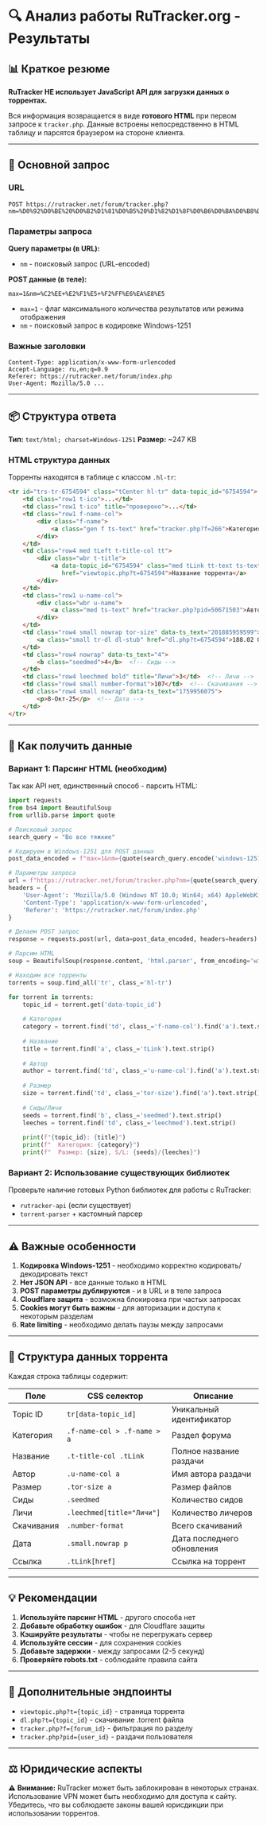 # 🔍 Анализ работы RuTracker.org - Результаты

## 📊 Краткое резюме

**RuTracker НЕ использует JavaScript API для загрузки данных о торрентах.**

Вся информация возвращается в виде **готового HTML** при первом запросе к `tracker.php`.
Данные встроены непосредственно в HTML таблицу и парсятся браузером на стороне клиента.

---

## 🎯 Основной запрос

### URL
```
POST https://rutracker.net/forum/tracker.php?nm=%D0%92%D0%BE%20%D0%B2%D1%81%D0%B5%20%D1%82%D1%8F%D0%B6%D0%BA%D0%B8%D0%B5
```

### Параметры запроса

**Query параметры (в URL):**
- `nm` - поисковый запрос (URL-encoded)

**POST данные (в теле):**
```
max=1&nm=%C2%EE+%E2%F1%E5+%F2%FF%E6%EA%E8%E5
```
- `max=1` - флаг максимального количества результатов или режима отображения
- `nm` - поисковый запрос в кодировке Windows-1251

### Важные заголовки

```http
Content-Type: application/x-www-form-urlencoded
Accept-Language: ru,en;q=0.9
Referer: https://rutracker.net/forum/index.php
User-Agent: Mozilla/5.0 ...
```

---

## 📦 Структура ответа

**Тип:** `text/html; charset=Windows-1251`
**Размер:** ~247 KB

### HTML структура данных

Торренты находятся в таблице с классом `.hl-tr`:

```html
<tr id="trs-tr-6754594" class="tCenter hl-tr" data-topic_id="6754594">
    <td class="row1 t-ico">...</td>
    <td class="row1 t-ico" title="проверено">...</td>
    <td class="row1 f-name-col">
        <div class="f-name">
            <a class="gen f ts-text" href="tracker.php?f=266">Категория</a>
        </div>
    </td>
    <td class="row4 med tLeft t-title-col tt">
        <div class="wbr t-title">
            <a data-topic_id="6754594" class="med tLink tt-text ts-text hl-tags bold" 
               href="viewtopic.php?t=6754594">Название торрента</a>
        </div>
    </td>
    <td class="row1 u-name-col">
        <div class="wbr u-name">
            <a class="med ts-text" href="tracker.php?pid=50671503">Автор</a>
        </div>
    </td>
    <td class="row4 small nowrap tor-size" data-ts_text="201885959599">
        <a class="small tr-dl dl-stub" href="dl.php?t=6754594">188.02 GB ↓</a>
    </td>
    <td class="row4 nowrap" data-ts_text="4">
        <b class="seedmed">4</b>  <!-- Сиды -->
    </td>
    <td class="row4 leechmed bold" title="Личи">3</td>  <!-- Личи -->
    <td class="row4 small number-format">107</td>  <!-- Скачивания -->
    <td class="row4 small nowrap" data-ts_text="1759956075">
        <p>8-Окт-25</p>  <!-- Дата -->
    </td>
</tr>
```

---

## 🔧 Как получить данные

### Вариант 1: Парсинг HTML (необходим)

Так как API нет, единственный способ - парсить HTML:

```python
import requests
from bs4 import BeautifulSoup
from urllib.parse import quote

# Поисковый запрос
search_query = "Во все тяжкие"

# Кодируем в Windows-1251 для POST данных
post_data_encoded = f"max=1&nm={quote(search_query.encode('windows-1251'), safe='')}"

# Параметры запроса
url = f"https://rutracker.net/forum/tracker.php?nm={quote(search_query)}"
headers = {
    'User-Agent': 'Mozilla/5.0 (Windows NT 10.0; Win64; x64) AppleWebKit/537.36',
    'Content-Type': 'application/x-www-form-urlencoded',
    'Referer': 'https://rutracker.net/forum/index.php'
}

# Делаем POST запрос
response = requests.post(url, data=post_data_encoded, headers=headers)

# Парсим HTML
soup = BeautifulSoup(response.content, 'html.parser', from_encoding='windows-1251')

# Находим все торренты
torrents = soup.find_all('tr', class_='hl-tr')

for torrent in torrents:
    topic_id = torrent.get('data-topic_id')
    
    # Категория
    category = torrent.find('td', class_='f-name-col').find('a').text.strip()
    
    # Название
    title = torrent.find('a', class_='tLink').text.strip()
    
    # Автор
    author = torrent.find('td', class_='u-name-col').find('a').text.strip()
    
    # Размер
    size = torrent.find('td', class_='tor-size').find('a').text.strip()
    
    # Сиды/Личи
    seeds = torrent.find('b', class_='seedmed').text.strip()
    leeches = torrent.find('td', class_='leechmed').text.strip()
    
    print(f"{topic_id}: {title}")
    print(f"  Категория: {category}")
    print(f"  Размер: {size}, S/L: {seeds}/{leeches}")
```

### Вариант 2: Использование существующих библиотек

Проверьте наличие готовых Python библиотек для работы с RuTracker:
- `rutracker-api` (если существует)
- `torrent-parser` + кастомный парсер

---

## ⚠️ Важные особенности

1. **Кодировка Windows-1251** - необходимо корректно кодировать/декодировать текст
2. **Нет JSON API** - все данные только в HTML
3. **POST параметры дублируются** - и в URL и в теле запроса
4. **Cloudflare защита** - возможна блокировка при частых запросах
5. **Cookies могут быть важны** - для авторизации и доступа к некоторым разделам
6. **Rate limiting** - необходимо делать паузы между запросами

---

## 🎯 Структура данных торрента

Каждая строка таблицы содержит:

| Поле | CSS селектор | Описание |
|------|-------------|----------|
| Topic ID | `tr[data-topic_id]` | Уникальный идентификатор |
| Категория | `.f-name-col > .f-name > a` | Раздел форума |
| Название | `.t-title-col .tLink` | Полное название раздачи |
| Автор | `.u-name-col a` | Имя автора раздачи |
| Размер | `.tor-size a` | Размер файлов |
| Сиды | `.seedmed` | Количество сидов |
| Личи | `.leechmed[title="Личи"]` | Количество личеров |
| Скачивания | `.number-format` | Всего скачиваний |
| Дата | `.small.nowrap p` | Дата последнего обновления |
| Ссылка | `.tLink[href]` | Ссылка на торрент |

---

## 💡 Рекомендации

1. **Используйте парсинг HTML** - другого способа нет
2. **Добавьте обработку ошибок** - для Cloudflare защиты
3. **Кэшируйте результаты** - чтобы не перегружать сервер
4. **Используйте сессии** - для сохранения cookies
5. **Добавьте задержки** - между запросами (2-5 секунд)
6. **Проверяйте robots.txt** - соблюдайте правила сайта

---

## 📝 Дополнительные эндпоинты

- `viewtopic.php?t={topic_id}` - страница торрента
- `dl.php?t={topic_id}` - скачивание .torrent файла
- `tracker.php?f={forum_id}` - фильтрация по разделу
- `tracker.php?pid={user_id}` - раздачи пользователя

---

## ⚖️ Юридические аспекты

⚠️ **Внимание:** RuTracker может быть заблокирован в некоторых странах.
Использование VPN может быть необходимо для доступа к сайту.
Убедитесь, что вы соблюдаете законы вашей юрисдикции при использовании торрентов.
